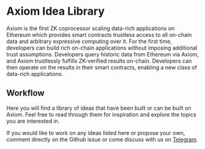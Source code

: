 # Axiom Idea Library
Axiom is the first ZK coprocessor scaling data-rich applications on Ethereum which provides smart contracts trustless access to all on-chain data and arbitrary expressive computing over it. For the first time, developers can build rich on-chain applications without imposing additional trust assumptions.
Developers query historic data from Ethereum via Axiom, and Axiom trustlessly fulfills ZK-verified results on-chain. Developers can then operate on the results in their smart contracts, enabling a new class of data-rich applications.

## Workflow
Here you will find a library of ideas that have been built or can be built on Axiom. Feel free to read through them for inspiration and explore the topics you are interested in. 

If you would like to work on any ideas listed here or propose your own, comment directly on the Github issue or come discuss with us on [Telegram](https://t.me/axiom_discuss).
